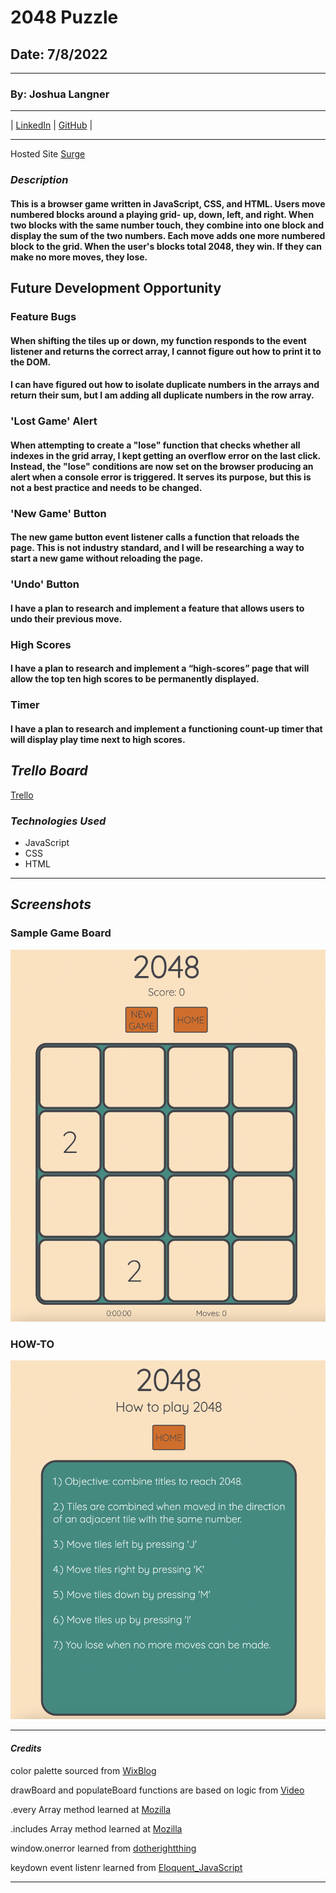 # 2048 Puzzle

## Date: 7/8/2022

---

### By: Joshua Langner

---

| [LinkedIn](https://www.linkedin.com/in/josh-langner-48) | [GitHub](https://github.com/jlangner87) |

---

Hosted Site [Surge](http://2048-numbergame.surge.sh)

### **_Description_**

#### This is a browser game written in JavaScript, CSS, and HTML. Users move numbered blocks around a playing grid- up, down, left, and right. When two blocks with the same number touch, they combine into one block and display the sum of the two numbers. Each move adds one more numbered block to the grid. When the user's blocks total 2048, they win. If they can make no more moves, they lose.

## **Future Development Opportunity**

### **Feature Bugs**

#### When shifting the tiles up or down, my function responds to the event listener and returns the correct array, I cannot figure out how to print it to the DOM.

#### I can have figured out how to isolate duplicate numbers in the arrays and return their sum, but I am adding all duplicate numbers in the row array.

### **'Lost Game' Alert**

#### When attempting to create a "lose" function that checks whether all indexes in the grid array, I kept getting an overflow error on the last click. Instead, the "lose" conditions are now set on the browser producing an alert when a console error is triggered. It serves its purpose, but this is not a best practice and needs to be changed.

### **'New Game' Button**

#### The new game button event listener calls a function that reloads the page. This is not industry standard, and I will be researching a way to start a new game without reloading the page.

### **'Undo' Button**

#### I have a plan to research and implement a feature that allows users to undo their previous move.

### **High Scores**

#### I have a plan to research and implement a “high-scores” page that will allow the top ten high scores to be permanently displayed.

### **Timer**

#### I have a plan to research and implement a functioning count-up timer that will display play time next to high scores.

## **_Trello Board_**

[Trello](https://trello.com/b/TnGyK7lh/browser-game-tbd)

### **_Technologies Used_**

- JavaScript
- CSS
- HTML

---

## **_Screenshots_**

### Sample Game Board

![Game_Board](screenshot.png)

### HOW-TO

![How_To](how-to.png)

---

#### _Credits_

color palette sourced from [WixBlog](https://www.wix.com/blog/2016/05/colors-101-how-to-choose-the-right-website-color-schemes/)

drawBoard and populateBoard functions are based on logic from [Video](https://youtu.be/aDn2g8XfSMc)

.every Array method learned at [Mozilla](https://developer.mozilla.org/en-US/docs/Web/JavaScript/Reference/Global_Objects/Array/every)

.includes Array method learned at [Mozilla](https://developer.mozilla.org/en-US/docs/Web/JavaScript/Reference/Global_Objects/Array/includes)

window.onerror learned from [dotherightthing](https://gist.github.com/dotherightthing/cf0966bffc88abfec7af)

keydown event listenr learned from [Eloquent_JavaScript](https://eloquentjavascript.net/15_event.html)

---
